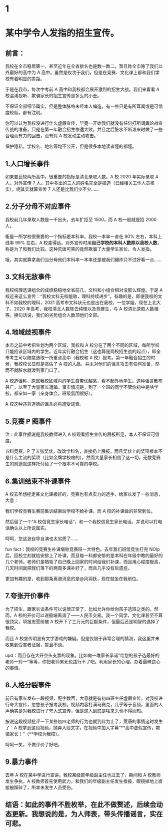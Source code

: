 # 1
# 某中学令人发指的招生宣传。

## 前言：

我校在全市稳居第一，甚至近年在全省排名也是数一数二。暂且称全市除了我们以外最好的高中为 A 高中。虽然是仅次于我们，但是在竞赛、文化课上都和我们学校有着明显的差距。

于是在我市，每次中考前 A 高中和我校都会展开激烈的招生大战。我们来看看 A 校混淆视听、欺骗家长的招生宣传是多么的小丑。

不保证全部细节属实，但是整体脉络未经本人编造。有一些只是有所耳闻或是可信度较低，都有注明。

你可以认为我校没进行什么虚假宣传，毕竟一开始我们就没有任何打所谓舆论战宣传战的准备，只是在第一年融合招生惨遭大败，并且之后脏水不断泼来时做了一些合理而有力的回击，没有对 A 校发动主动攻击。

保护隐私，学校名、地名等均不公开，但是很多本地读者懂的都懂。

## 1.人口增长事件

如果要比较两所高中，很重要的指标是清北录取人数。A 校 2020 年实际录取 4 人，对外宣传 7 人。其中多出的三人的姓名完全是捏造（已经相关工作人员核实）。呃其实就算宣传 7 人还是比我们少不少……

## 2.分子分母不对应事件

我校前几年录取人数是一千出头，去年扩招至 1500，而 A 校一般就是招 2000 人。

衡量一所学校很重要的一个指标是本科率。我校一本率一直在 90% 左右，本科上线率 99% 左右，A 校差得远。对外宣传时用**自己学校的本科人数除以我校人数**，称是为了和我们比较。这种荒唐可笑的竟然欺骗了大量学生家长，令人发指。

哦，其实就算拿我们当分母他们本科率一本率还是被我们碾炸只不过好看一点……

## 3.文科无敌事件

我校纯理选课组合的成绩稳稳地全省前几，文科和小组合相对没那么辉煌。于是 A 校近来这么宣传：“我校文科无校能敌，理科持续进步”。有趣的是，即便我校的文科不如我校的理科，2021 高考市文科状元也是出在我校，一位学姐，现在上北大了。2020 年高考，我校清北人数除去纯理以及竞赛生，与 A 校清北录取人数相等。换句话说，我们的劣势组合人数顶他们全部。

## 4.地域歧视事件

本市之前中考招生划为两个区域，我校和 A 校分在了两个不同的区域，每所学校只能招该区域内的学生。近年实行融合招生（这也算是两校招生战的起点），即全市考生可以随意选取一所重点高中（我校和 A 校）报考。第一年融合招生的时候，我校校长显然是高估了 A 校的人品，并未对他们的谣言攻击有任何准备，然而不就脏水就泼到家门口了。

A 校造谣称，原属我校区域内的学生自带优越感，看不起外地学生。这种谣言散布甚广，以至于大量家长遭骗。事实情况是，到了一个班的同学不管你初中是啥学校，都亲如一家（亲身体会，班级氛围很好）。

A 校这种违背道德的谣言必将遭受谴责。

## 5.竞赛 P 图事件

注：此事件据说是我校教师进入 A 校观看招生宣传的展板所见，本人不保证可信度。

五科竞赛，P 了五张奖状，改改学科名，直接扔上展板。而且奖状上的奖项根本不是什么主流的奖项（比如金牌学校啥的）。然而大量家长相信了这一切，无数竞赛生的前途就这样托付给了一个根本不可靠的学校。

## 6.集训结束不补课事件

A 校去年想挖走某文化课极好的，竞赛也有点实力的选手，给家长发了一些消息，大意：

我们学校竞赛生赛前集训结束后学校不给补课，而 A 校的补课做的非常到位。

然后留了一个“A 校信竞生家长电话”，和一个我校信竞生家长电话。并说可以打电话确认以上所说属实。

呵呵，您这波自导自演也太劣质了……

fun fact：我校的竞赛生补课堪称竞赛班一大特色。去年我们班信竞生打完 NOIp 后，回校立刻就给安排上了补课，而且每一科都安排的是本科在年级中教的最好的几个老师。老师们是牺牲了自己晚上回家的时间给我们补课，而且用心程度极高，几天时间就把我们落下的两周多课补好了，而且几乎没有后遗症。

更加有趣的是，收到那条离谱消息的是@风羽跃，现在就坐在我前位。

## 7.夸张开价事件

为了招生，跟家长谈条件可以说很正常了，比如允许你给你孩子选班之类的。然而，A 校的开价可以说极端离谱了——人民币交易。我一个同学，文化课甚至不算很顶尖，填报志愿前被 A 校开下了三万元的巨额条件，但最后还是明智的选择了我校。

而且 A 校宣传明显有文字游戏的嫌疑。但是仅限于非常合理的猜测，我这里并未收集到受害者证据，暂且不谈。

upd：而且存在大开空头支票的现象。比如向一堆家长承诺“给您的孩子选最好的老师一对一”等等，你把老师累死也践行不了吧。利用家长的心理，办着最昧良心的事情。

## 8.人格分裂事件

前日有家长发布一段视频，配字数百，大意就是有初四班主任虚假宣传，对我校进行夸大宣传，忽悠孩子报考我校。视频内容打满马赛克，几乎等于音频，里面的人声确实是对我校进行了夸大式宣传，但是这人到底是啥来头也不得而知。

按说这段视频批评一下某些初四老师的行为也就到此为止了，荒唐的事情这时发生了：A 校拿到这段视频，抛弃大段文字，在视频中加入字幕“**高中虚假宣传，欺骗家长！”（**学校为我校）。

呵呵一笑，不做评价了好吧。

## 9.暴力事件

去年 A 校在某中学进行宣讲。我校某级部年级副主任也过去了，期间和 A 校教师发生争执，A 校教师首先使用武力，和我们的年级副主任发生推搡，眼镜掉地上直接被踩碎了，所幸未发生人员受伤。

## 结语：如此的事件不胜枚举，在此不做赘述，后续会动态更新。我想说的是，为人师表，带头传播谣言，实在可悲。



